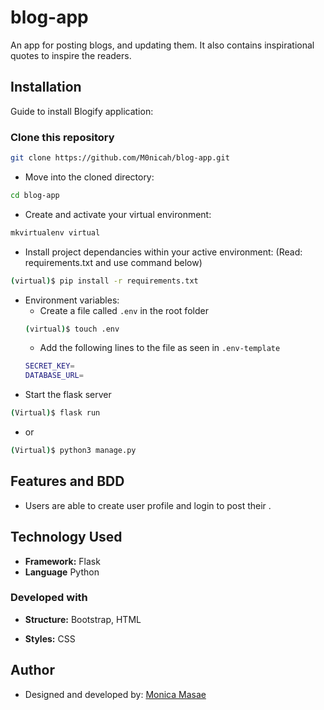 # blog-app
An app for posting blogs, and updating them. It also contains inspirational quotes to inspire the readers.

## Installation

Guide to install Blogify application:

### Clone this repository
```bash
git clone https://github.com/M0nicah/blog-app.git
```
* Move into the cloned directory:
```bash
cd blog-app
```
* Create and activate your virtual environment:
```bash
mkvirtualenv virtual
```
* Install project dependancies within your active environment: (Read: requirements.txt and use command below)
```bash
(virtual)$ pip install -r requirements.txt
```
* Environment variables:
    *  Create a file called ```.env``` in the root folder
    ```bash
    (virtual)$ touch .env
    ```
    * Add the following lines to the file as seen in ```.env-template```
    ```bash 
    SECRET_KEY=
    DATABASE_URL=
    ```
* Start the flask server
```bash
(Virtual)$ flask run
```
* or

```bash
(Virtual)$ python3 manage.py
```
## Features and BDD

- Users are able to create user profile and login to post their .

## Technology Used

- **Framework:** Flask
- **Language** Python

### Developed with
- **Structure:** Bootstrap, HTML

- **Styles:** CSS

## Author

* Designed and developed by: [Monica Masae](https://github.com/M0nicah)
